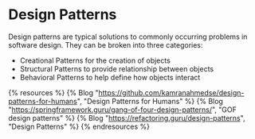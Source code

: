 # Design Patterns

Design patterns are typical solutions to commonly occurring problems in software design. They can be broken into three categories: 

- Creational Patterns for the creation of objects
- Structural Patterns to provide relationship between objects
- Behavioral Patterns to help define how objects interact

{% resources %}
  {% Blog "https://github.com/kamranahmedse/design-patterns-for-humans", "Design Patterns for Humans" %}
  {% Blog "https://springframework.guru/gang-of-four-design-patterns/", "GOF design patterns" %}
  {% Blog "https://refactoring.guru/design-patterns", "Design Patterns" %}
{% endresources %}
